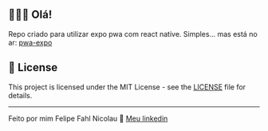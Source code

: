 ## 👨🏻‍💻 Olá! 

Repo criado para utilizar expo pwa com react native.
Simples... mas está no ar: [pwa-expo](https://felipefahl-pwaexpo.netlify.app/)

## 📝 License

This project is licensed under the MIT License - see the [LICENSE](LICENSE) file for details.

---

 Feito por mim  Felipe Fahl Nicolau 👋 [Meu linkedin](https://www.linkedin.com/in/felipe-fahl-nicolau-2a27a426/)
